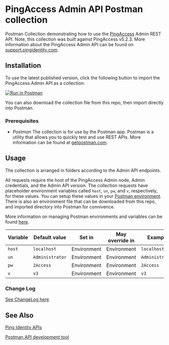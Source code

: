 # PingAccess Admin API Postman collection

Postman Collection demonstrating how to use the [PingAccess](https://support.pingidentity.com/s/document-item?bundleId=pingaccess-52&topicId=overview%2Fpa_c_PingAccess_Overview.html) Admin REST API.  Note, this collection was built against PingAccess v5.2.3.  More information about the PingAccess Admin API can be found on [support.pingidentity.com](https://support.pingidentity.com/s/document-item?bundleId=pingaccess-52&topicId=reference/api/pa_c_Administrative_API_Endpoints.html).

## Installation

To use the latest published version, click the following button to import the PingAccess Admin API as a collection:

[![Run in Postman](https://run.pstmn.io/button.svg)](https://app.getpostman.com/run-collection/d671fbbcc3fe9ccdf36a)

You can also download the collection file from this repo, then import directly into Postman.

### Prerequisites

- *Postman* The collection is for use by the Postman app. Postman is a utility that allows you to quickly test and use REST APIs. More information can be found at [getpostman.com](https://www.getpostman.com/).

## Usage

The collection is arranged in folders according to the Admin API endpoints.

All requests require the host of the PingAccess Admin node, Admin credentials, and the Admin API version.  The collection requests have placeholder environment variables called `host`, `un`, `pw`, and `v`, respectively, for these values.
You can setup these values in your [Postman environment](https://www.getpostman.com/docs/v6/postman/environments_and_globals/manage_environments).  There is also an environment file that can be downloaded from this repo, and imported directory into Postman for connivence.


More information on managing Postman environments and variables can be found [here](https://www.getpostman.com/docs/v6/postman/environments_and_globals/variables).

|Variable  |Default value               |Set in         |May override in  |Example|
|----------|----------------------------|---------------|-----------------|-------|
|`host`    |`localhost`                 |Environment    |Environment      |`localhost`|
|`un`      |`Administrator`             |Environment    |Environment      |`Administrator`|
|`pw`      |`2Access`                   |Environment    |Environment      |`2Access`|
|`v`       |`v3`                        |Environment    |Environment      |`v3`  |

### Change Log

[See ChangeLog here](CHANGELOG.md)

## See Also

[Ping Identity APIs](https://www.pingidentity.com/content/developer/en/explore.html)

[Postman API development tool](https://www.getpostman.com/)
